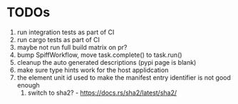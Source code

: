 # TODOs

1. run integration tests as part of CI
1. run cargo tests as part of CI
1. maybe not run full build matrix on pr?
1. bump SpiffWorkflow, move task.complete() to task.run()
1. cleanup the auto generated descriptions (pypi page is blank)
1. make sure type hints work for the host applidcation
1. the element unit id used to make the manifest entry identifier is not good enough
   1. switch to sha2? - https://docs.rs/sha2/latest/sha2/